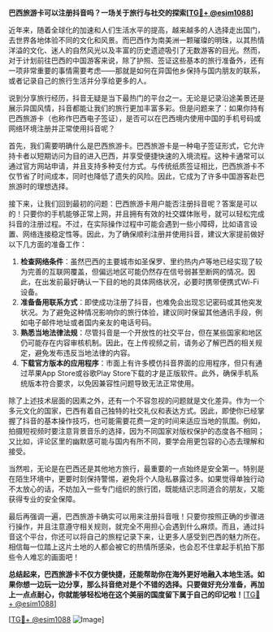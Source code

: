 **巴西旅游卡可以注册抖音吗？一场关于旅行与社交的探索[[TG💪+ @esim1088](https://t.me/s/esim1088)]**

近年来，随着全球化的加速和人们生活水平的提高，越来越多的人选择走出国门，去世界各地体验不同的文化和风景。而巴西作为南美洲一颗璀璨的明珠，以其热情洋溢的文化、迷人的自然风光以及丰富的历史遗迹吸引了无数游客的目光。然而，对于计划前往巴西的中国游客来说，除了护照、签证这些基本的旅行准备外，还有一项非常重要的事情需要考虑——那就是如何在异国他乡保持与国内朋友的联系，或者记录自己的旅行生活并分享给更多的人。

说到分享旅行经历，抖音无疑是当下最热门的平台之一。无论是记录沿途美景还是展示异国风情，抖音都能让我们的旅行更加丰富多彩。但是问题来了：如果你持有巴西旅游卡（也称作巴西电子签证），是否可以在巴西境内使用中国的手机号码或网络环境注册并正常使用抖音呢？

首先，我们需要明确什么是巴西旅游卡。巴西旅游卡是一种电子签证形式，它允许持卡者以短期访问为目的进入巴西，并享受便捷快速的入境流程。这种卡通常可以通过官方网站申请，并且支持多种支付方式。与传统纸质签证相比，巴西旅游卡不仅节省了时间成本，同时也降低了遗失的风险。因此，它成为了许多中国游客赴巴旅游时的理想选择。

接下来，让我们回到最初的问题：巴西旅游卡用户能否注册抖音呢？答案是可以的！只要你的手机能够正常上网，并且拥有有效的社交媒体账号，就可以轻松完成抖音的注册过程。不过，在实际操作过程中可能会遇到一些小障碍，比如语言设置、网络连接稳定性等。因此，为了确保顺利注册并使用抖音，建议大家提前做好以下几方面的准备工作：

1. **检查网络条件**：虽然巴西的主要城市如圣保罗、里约热内卢等地已经实现了较为完善的互联网覆盖，但偏远地区可能仍然存在信号弱甚至断网的情况。因此，在出发前最好确认一下目的地的具体网络状况，必要时携带便携式Wi-Fi设备。
2. **准备备用联系方式**：即使成功注册了抖音，也难免会出现忘记密码或其他突发状况。为了避免这种情况影响你的旅行体验，建议同时保留其他通讯手段，例如电子邮件地址或者国内亲友的电话号码。
3. **熟悉当地法律法规**：尽管抖音是一个开放性的社交平台，但在某些国家和地区仍可能存在内容审核机制。因此，在上传视频之前，请务必了解巴西的相关规定，避免发布违反当地法律的内容。
4. **下载官方版本的应用程序**：市面上有许多模仿抖音界面的应用程序，但只有通过苹果App Store或谷歌Play Store下载的才是正版软件。此外，确保手机系统版本符合要求，以免因兼容性问题导致无法正常使用。

除了上述技术层面的因素之外，还有一个不容忽视的问题就是文化差异。作为一个多元文化的国家，巴西有着自己独特的社交礼仪和表达方式。因此，即使你已经掌握了抖音的基本操作技巧，也可能需要花费一定的时间来适应当地的氛围。例如，拍摄短视频时要注意背景音乐的选择，因为不同国家对版权保护的态度各不相同；又比如，评论区里的幽默感可能与国内有所不同，要学会用更包容的心态去理解和接受。

当然啦，无论是在巴西还是其他地方旅行，最重要的一点始终是安全第一。特别是在陌生环境中，更要时刻保持警惕，避免将个人隐私暴露过多。如果觉得单独行动不太放心的话，不妨加入一些专门组织的旅行团，既能结识志同道合的朋友，又能获得专业的安全保障。

最后再强调一遍，巴西旅游卡确实可以用来注册抖音哦！只要你按照正确的步骤进行操作，并且注意遵守相关规则，就完全不用担心会遇到什么麻烦。而且，通过抖音这个平台，你还可以将自己的旅程记录下来，让更多人感受到巴西的魅力所在。相信每一位踏上这片土地的人都会被它的热情所感染，也会忍不住拿起手机拍下那些令人难忘的画面吧！

**总结起来，巴西旅游卡不仅方便快捷，还能帮助你在海外更好地融入本地生活。如果你想一边玩一边分享，那么抖音绝对是个不错的选择。只要做好充分准备，再加上一点点耐心，你就能够轻松地在这个美丽的国度留下属于自己的印记啦！**[[TG💪+ @esim1088](https://t.me/s/esim1088)]

[[TG💪+ @esim1088](https://t.me/s/esim1088) ![Image](https://i.postimg.cc/4NQfJmqS/Snipaste-2025-05-13-00-14-12.png)]